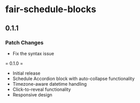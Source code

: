 # fair-schedule-blocks

## 0.1.1

### Patch Changes

- Fix the syntax issue

= 0.1.0 =
* Initial release
* Schedule Accordion block with auto-collapse functionality
* Timezone-aware datetime handling
* Click-to-reveal functionality
* Responsive design
